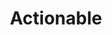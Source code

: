 ---
layout: ../../layouts/ProjectLayout.astro
title: Actionable
preview: actionable-preview.jpg
intro: "Actionable is a website for generating Github Actions workflows interactively. I built the site to help beginners start
with CI/CD without having to learn the whole syntax upfront. Filling out the fields progressively builds the workflow."
tags: 
  - Next.js
  - React
  - Typescript
  - Github Actions
meta:
  description: Project for generating Github Actions workflows interactively.
---